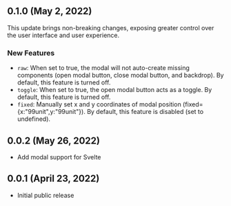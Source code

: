## 0.1.0 (May 2, 2022)
This update brings non-breaking changes, exposing greater control over the user interface and user experience.

### New Features
* `raw`: When set to true, the modal will not auto-create missing components (open modal button, close modal button, and backdrop). By default, this feature is turned off.
* `toggle`: When set to true, the open modal button acts as a toggle. By default, this feature is turned off.
* `fixed`: Manually set x and y coordinates of modal position (fixed={x:"99unit",y:"99unit"}). By default, this feature is disabled (set to undefined).


## 0.0.2 (May 26, 2022)

* Add modal support for Svelte


## 0.0.1 (April 23, 2022)

* Initial public release